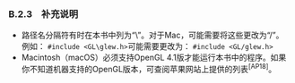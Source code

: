 ### B.2.3　补充说明

+ 路径名分隔符有时在本书中列为“\”。对于Mac，可能需要将这些更改为“/”。例如： `#include <GL\glew.h>`可能需要更改为： `#include <GL/glew.h>`
+ Macintosh（macOS）必须支持OpenGL 4.1版才能运行本书中的程序。如果你不知道机器支持的OpenGL版本，可查阅苹果网站上提供的列表<sup class="my_markdown">[AP18]</sup>。

